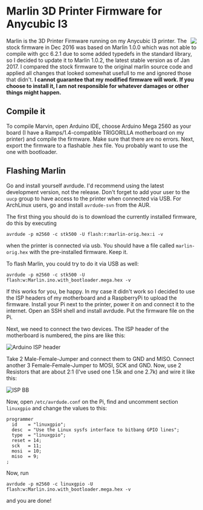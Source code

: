 # Marlin 3D Printer Firmware for Anycubic I3
<img align="right" src="Documentation/Logo/Marlin%20Logo%20GitHub.png" />

 Marlin is the 3D Printer Firmware running on my Anycubic I3 printer. The stock firmware in Dec 2016 was based
 on Marlin 1.0.0 which was not able to compile with gcc 6.2.1 due to some added typedefs in the standard library,
 so I decided to update it to Marlin 1.0.2, the latest stable version as of Jan 2017. I compared the stock firmware
 to the original marlin source code and applied all changes that looked somewhat usefull to me and ignored those
 that didn't. **I cannot guarantee that my modified firmware will work. If you choose to install it, I am not
 responsible for whatever damages or other things might happen.**

## Compile it

To compile Marvin, open Arduino IDE, choose Arduino Mega 2560 as your board (I have a Ramps/1.4-compatible TRIGORILLA
motherboard on my printer) and compile the firmware. Make sure that there are no errors. Next, export the firmware
to a flashable .hex file. You probably want to use the one with bootloader.

## Flashing Marlin

Go and install yourself avrdude. I'd recommend using the latest development version, not the release. Don't forget
to add your user to the `uucp` group to have access to the printer when connected via USB. For ArchLinux users,
go and install `avrdude-svn` from the AUR.

The first thing you should do is to download the currently installed firmware, do this by executing

    avrdude -p m2560 -c stk500 -U flash:r:marlin-orig.hex:i -v

when the printer is connected via usb. You should have a file called `marlin-orig.hex` with the pre-installed firmware.
Keep it.

To flash Marlin, you could try to do it via USB as well:

    avrdude -p m2560 -c stk500 -U flash:w:Marlin.ino.with_bootloader.mega.hex -v

If this works for you, be happy. In my case it didn't work so I decided to use the ISP headers of my motherboard
and a RaspberryPi to upload the firmware. Install your Pi next to the printer, power it on and connect it to the
internet. Open an SSH shell and install avrdude. Put the firmware file on the Pi.

Next, we need to connect the two devices. The ISP header of the motherboard is numbered, the pins are like this:

![Arduino ISP header](https://www.arduino.cc/en/uploads/Tutorial/ISP.png)

Take 2 Male-Female-Jumper and connect them to GND and MISO. Connect another 3 Female-Female-Jumper to MOSI, SCK
and GND. Now, use 2 Resistors that are about 2:1 (I've used one 1.5k and one 2.7k) and wire it like this:

![ISP BB](https://github.com/msrd0/MarlinAnycubicI3/anycubic-1.0.2-2/isp_bb.svg)

Now, open `/etc/avrdude.conf` on the Pi, find and uncomment section `linuxgpio` and change the values to this:

```
programmer
  id    = "linuxgpio";
  desc  = "Use the Linux sysfs interface to bitbang GPIO lines";
  type  = "linuxgpio";
  reset = 14;
  sck   = 11;
  mosi  = 10;
  miso  = 9;
;
```

Now, run

    avrdude -p m2560 -c linuxgpio -U flash:w:Marlin.ino.with_bootloader.mega.hex -v

and you are done!
